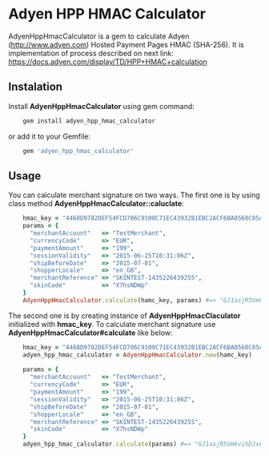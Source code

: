 # Adyen HPP HMAC Calculator
AdyenHppHmacCalculator is a gem to calculate Adyen (http://www.adyen.com) Hosted Payment Pages HMAC (SHA-256).
It is implementation of process described on next link:
https://docs.adyen.com/display/TD/HPP+HMAC+calculation

## Instalation
Install **AdyenHppHmacCalculator** using gem command:

```bash
    gem install adyen_hpp_hmac_calculator
```

or add it to your Gemfile:

```ruby
    gem 'adyen_hpp_hmac_calculator'
```

## Usage
You can calculate merchant signature on two ways.
The first one is by using class method **AdyenHppHmacCalculator::caluclate**:

```ruby
    hmac_key = "4468D9782DEF54FCD706C9100C71EC43932B1EBC2ACF6BA0560C05AAA7550C48"
    params = { 
      "merchantAccount"   => "TestMerchant",
      "currencyCode"      => "EUR",
      "paymentAmount"     => "199",
      "sessionValidity"   => "2015-06-25T10:31:06Z",
      "shipBeforeDate"    => "2015-07-01",
      "shopperLocale"     => "en_GB",
      "merchantReference" => "SKINTEST-1435226439255",
      "skinCode"          => "X7hsNDWp"
    }
    AdyenHppHmacCalculator.calculate(hamc_key, params) #=> "GJ1asjR5VmkvihDJxCd8yE2DGYOKwWwJCBiV3R51NFg="
```

The second one is by creating instance of **AdyenHppHmacClaculator** initialized with **hmac_key**.
To calculate merchant signature use **AdyenHppHmacCalculator#calculate** like below:

```ruby
    hmac_key = "4468D9782DEF54FCD706C9100C71EC43932B1EBC2ACF6BA0560C05AAA7550C48"
    adyen_hpp_hmac_calculator = AdyenHppHmacCalculator.new(hamc_key)
     
    params = { 
      "merchantAccount"   => "TestMerchant",
      "currencyCode"      => "EUR",
      "paymentAmount"     => "199",
      "sessionValidity"   => "2015-06-25T10:31:06Z",
      "shipBeforeDate"    => "2015-07-01",
      "shopperLocale"     => "en_GB",
      "merchantReference" => "SKINTEST-1435226439255",
      "skinCode"          => "X7hsNDWp"
    }
    adyen_hpp_hmac_calculator.calculate(params) #=> "GJ1asjR5VmkvihDJxCd8yE2DGYOKwWwJCBiV3R51NFg="
```
